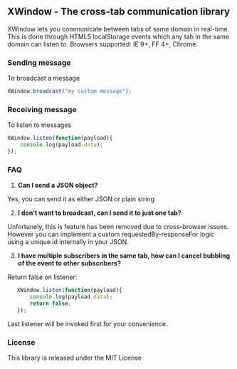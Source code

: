 ## XWindow - The cross-tab communication library

XWindow lets you communicate between tabs of same domain in real-time. This is done through HTML5 localStorage events which any tab in the same domain can listen to. Browsers supported: IE 9+, FF 4+, Chrome.

### Sending message

To broadcast a message
```javascript
XWindow.broadcast("my custom message");
```

### Receiving message

To listen to messages
```javascript
XWindow.listen(function(payload){
	console.log(payload.data);
});
```

### FAQ

 1. **Can I send a JSON object?**

 Yes, you can send it as either JSON or plain string

 2. **I don't want to broadcast, can I send it to just one tab?**

 Unfortunely, this is feature has been removed due to cross-browser issues. However you can implement a custom requestedBy-responseFor logic using a unique id internally in your JSON.

 3. **I have multiple subscribers in the same tab, how can I cancel bubbling of the event to other subscribers?**

 Return false on listener:
 ```javascript
    XWindow.listen(function(payload){
    	console.log(payload.data);
    	return false;
    });
 ```
Last listener will be invoked first for your convenience.

### License
This library is released under the MIT License